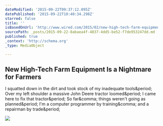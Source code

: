 ```yaml
---
dateModified: '2015-09-22T09:37:12.095Z'
datePublished: '2015-09-22T10:40:34.298Z'
starred: false
title: ''
isBasedOnUrl: 'http://www.wired.com/2015/02/new-high-tech-farm-equipment-nightmare-farmers/'
sourcePath: _posts/2015-09-22-8abaea4f-4837-4dd5-be52-f7de953247dd.md
published: true
_context: 'http://schema.org'
_type: MediaObject

---
```

<article style=""><h1>New High-Tech Farm Equipment Is a Nightmare for Farmers</h1><p>I squatted down in the dirt and took stock of my inadequate tools&amp;period; Over my left shoulder a massive John Deere tractor loomed&amp;period; I came here to fix that tractor&amp;period; So far&amp;comma; things weren't going as planned&amp;period; I'm a computer programmer by training&amp;comma; and a repairman by trade&amp;period;</p><img src="http://www.wired.com/wp-content/uploads/2015/02/AP47290246052.jpg" /></article>